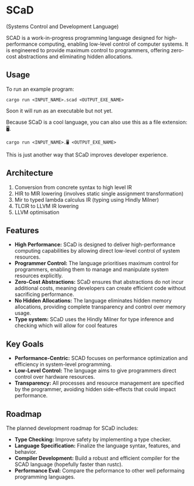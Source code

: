 # SCaD 
(Systems Control and Development Language)

SCAD is a work-in-progress programming language designed for high-performance computing, enabling low-level control of computer systems. It is engineered to provide maximum control to programmers, offering zero-cost abstractions and eliminating hidden allocations.

## Usage
To run an example program:

```
cargo run <INPUT_NAME>.scad <OUTPUT_EXE_NAME>
```
Soon it will run as an executable but not yet. 


Because SCaD is a cool language, you can also use this as a file extension: 🖥.

```
cargo run <INPUT_NAME>.🖥️ <OUTPUT_EXE_NAME>
```

This is just another way that SCaD improves developer experience.

## Architecture 
1. Conversion from concrete syntax to high level IR
2. HIR to MIR lowering (involves static single assignment transformation)
3. Mir to typed lambda calculus IR (typing using Hindly Milner)
4. TLCIR to LLVM IR lowering
5. LLVM optimisation


## Features

- **High Performance:** SCaD is designed to deliver high-performance computing capabilities by allowing direct low-level control of system resources.
- **Programmer Control:** The language prioritises maximum control for programmers, enabling them to manage and manipulate system resources explicitly.
- **Zero-Cost Abstractions:** SCaD ensures that abstractions do not incur additional costs, meaning developers can create efficient code without sacrificing performance.
- **No Hidden Allocations:** The language eliminates hidden memory allocations, providing complete transparency and control over memory usage.
- **Type system:** SCaD uses the Hindly Milner for type inference and checking which will allow for cool features

## Key Goals

- **Performance-Centric:** SCAD focuses on performance optimization and efficiency in system-level programming.
- **Low-Level Control:** The language aims to give programmers direct control over hardware resources.
- **Transparency:** All processes and resource management are specified by the programmer, avoiding hidden side-effects that could impact performance.


## Roadmap

The planned development roadmap for SCaD includes:

- **Type Checking:** Improve safety by implementing a type checker.
- **Language Specification:** Finalize the language syntax, features, and behavior.
- **Compiler Development:** Build a robust and efficient compiler for the SCAD language (hopefully faster than rustc).
- **Performance Eval:** Compare the peformance to other well peformaing programming languages. 

